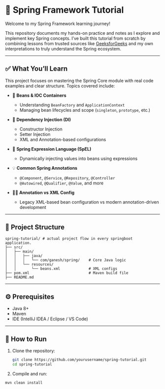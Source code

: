 # 🌱 Spring Framework Tutorial 

Welcome to my Spring Framework learning journey!

This repository documents my hands-on practice and notes as I explore and implement key Spring concepts. I’ve built this tutorial from scratch by combining lessons from trusted sources like [GeeksforGeeks](https://www.geeksforgeeks.org/) and my own interpretations to truly understand the Spring ecosystem.

---

## ✅ What You’ll Learn

This project focuses on mastering the Spring Core module with real code examples and clear structure. Topics covered include:

- 🔧 **Beans & IOC Containers**
  - Understanding `BeanFactory` and `ApplicationContext`
  - Managing bean lifecycles and scope (`singleton`, `prototype`, etc.)

- 🧩 **Dependency Injection (DI)**
  - Constructor Injection
  - Setter Injection
  - XML and Annotation-based configurations

- 🧠 **Spring Expression Language (SpEL)**
  - Dynamically injecting values into beans using expressions

- 💡 **Common Spring Annotations**
  - `@Component`, `@Service`, `@Repository`, `@Controller`
  - `@Autowired`, `@Qualifier`, `@Value`, and more

- 🧙‍♂️ **Annotation vs XML Config**
  - Legacy XML-based bean configuration vs modern annotation-driven development

---

## 📁 Project Structure
```
spring-tutorial/ # actual project flow in every springboot application. 
├── src/
│   ├── main/
│   │   ├── java/
│   │   │   └── com/ganesh/spring/    # Core Java logic
│   │   └── resources/
│   │       └── beans.xml             # XML configs
├── pom.xml                           # Maven build file
├── README.md
```
---

## ⚙️ Prerequisites

- Java 8+
- Maven
- IDE (IntelliJ IDEA / Eclipse / VS Code)

---

## 🚀 How to Run

1. Clone the repository:
   ```bash
   git clone https://github.com/yourusername/spring-tutorial.git
   cd spring-tutorial
   ```

2. Compile and run:
```bash
mvn clean install
```
